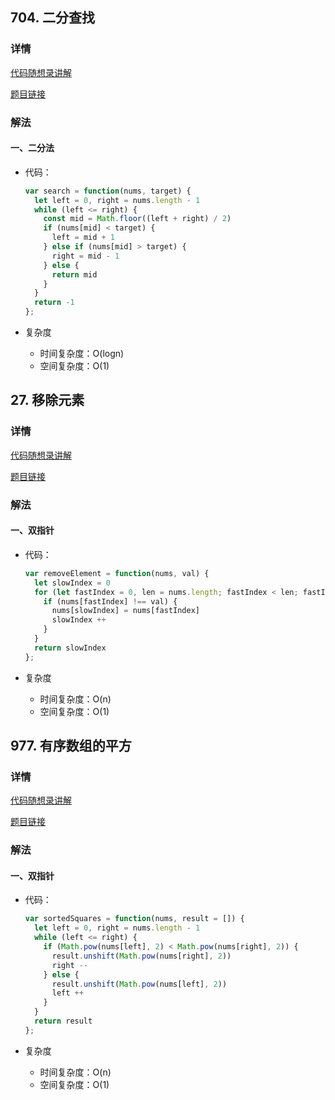 ## 704. 二分查找

### 详情

[代码随想录讲解](https://programmercarl.com/0704.%E4%BA%8C%E5%88%86%E6%9F%A5%E6%89%BE.html)

[题目链接](https://leetcode.cn/problems/binary-search/description/)

### 解法

#### 一、二分法

- 代码：

  ```js
  var search = function(nums, target) {
    let left = 0, right = nums.length - 1
    while (left <= right) {
      const mid = Math.floor((left + right) / 2)
      if (nums[mid] < target) {
        left = mid + 1
      } else if (nums[mid] > target) {
        right = mid - 1
      } else {
        return mid
      }
    }
    return -1
  };
  ```

- 复杂度

  - 时间复杂度：O(logn)
  - 空间复杂度：O(1)


## 27. 移除元素

### 详情

[代码随想录讲解](https://programmercarl.com/0027.%E7%A7%BB%E9%99%A4%E5%85%83%E7%B4%A0.html#%E7%AE%97%E6%B3%95%E5%85%AC%E5%BC%80%E8%AF%BE)

[题目链接](https://leetcode.cn/problems/remove-element/description/)

### 解法

#### 一、双指针

- 代码：

  ```js
  var removeElement = function(nums, val) {
    let slowIndex = 0
    for (let fastIndex = 0, len = nums.length; fastIndex < len; fastIndex ++) {
      if (nums[fastIndex] !== val) {
        nums[slowIndex] = nums[fastIndex]
        slowIndex ++
      }
    }
    return slowIndex
  };
  ```

- 复杂度

  - 时间复杂度：O(n)
  - 空间复杂度：O(1)


## 977. 有序数组的平方

### 详情

[代码随想录讲解](https://programmercarl.com/0977.%E6%9C%89%E5%BA%8F%E6%95%B0%E7%BB%84%E7%9A%84%E5%B9%B3%E6%96%B9.html)

[题目链接](https://leetcode.cn/problems/squares-of-a-sorted-array/description/)

### 解法

#### 一、双指针

- 代码：

  ```js
  var sortedSquares = function(nums, result = []) {
    let left = 0, right = nums.length - 1
    while (left <= right) {
      if (Math.pow(nums[left], 2) < Math.pow(nums[right], 2)) {
        result.unshift(Math.pow(nums[right], 2))
        right --
      } else {
        result.unshift(Math.pow(nums[left], 2))
        left ++
      }
    }
    return result
  };
  ```

- 复杂度

  - 时间复杂度：O(n)
  - 空间复杂度：O(1)
